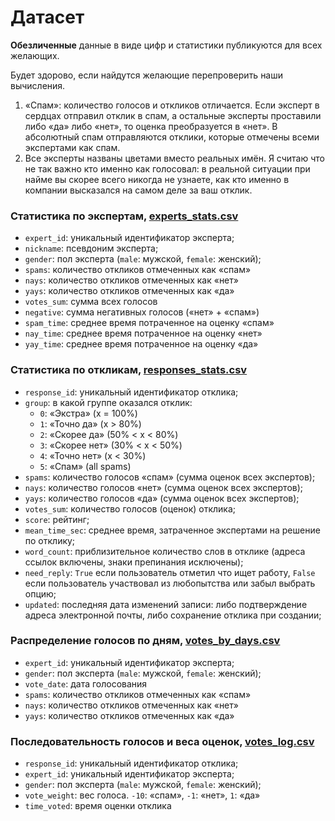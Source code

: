 # Датасет

**Обезличенные** данные в виде цифр и статистики публикуются для всех желающих.

Будет здорово, если найдутся желающие перепроверить наши вычисления.

1. «Спам»: количество голосов и откликов отличается. Если эксперт в сердцах отправил отклик в спам, а остальные эксперты проставили либо «да» либо «нет», то оценка преобразуется в «нет».  В абсолютный спам отправляются отклики, которые отмечены всеми экспертами как спам.
1. Все эксперты названы цветами вместо реальных имён. Я считаю что не так важно кто именно как голосовал: в реальной ситуации при найме вы скорее всего никогда не узнаете, как кто именно в компании высказался на самом деле за ваш отклик.

### Статистика по экспертам, [experts_stats.csv](https://github.com/rockbeenorth/design_research_2019/blob/master/public_data/experts_stats.csv)

- `expert_id`: уникальный идентификатор эксперта;
- `nickname`: псевдоним эксперта;
- `gender`: пол эксперта (`male`: мужской, `female`: женский);
- `spams`: количество откликов отмеченных как «спам»
- `nays`: количество откликов отмеченных как «нет»
- `yays`:  количество откликов отмеченных как «да»
- `votes_sum`: сумма всех голосов
- `negative`: сумма негативных голосов («нет» + «спам»)
- `spam_time`:  среднее время потраченное на оценку «спам»
- `nay_time`:  среднее время потраченное на оценку «нет»
- `yay_time`:  среднее время потраченное на оценку «да»

### Статистика по откликам, [responses_stats.csv](https://github.com/rockbeenorth/design_research_2019/blob/master/public_data/responses_stats.csv)

- `response_id`: уникальный идентификатор отклика;
- `group`: в какой группе оказался отклик:
  - `0`: «Экстра» (x = 100%)
  - `1`: «Точно да» (x > 80%)
  - `2`: «Скорее да» (50% < x < 80%)
  - `3`: «Скорее нет» (30% < x < 50%)
  - `4`: «Точно нет» (x < 30%)
  - `5`: «Спам» (all spams)
- `spams`: количество голосов «спам» (сумма оценок всех экспертов);
- `nays`: количество голосов «нет» (сумма оценок всех экспертов);
- `yays`:  количество голосов «да» (сумма оценок всех экспертов);
- `votes_sum`: количество голосов (оценок) отклика;
- `score`: рейтинг;
- `mean_time_sec`: среднее время, затраченное экспертами на решение по отклику;
- `word_count`: приблизительное количество слов в отклике (адреса ссылок включены, знаки препинания исключены);
- `need_reply`:  `True` если пользователь отметил что ищет работу, `False` если пользователь участвовал из любопытства или забыл выбрать опцию;
- `updated`: последняя дата изменений записи: либо подтверждение адреса электронной почты, либо сохранение отклика при создании;

### Распределение голосов по дням, [votes_by_days.csv](https://github.com/rockbeenorth/design_research_2019/blob/master/public_data/votes_by_days.csv)

- `expert_id`: уникальный идентификатор эксперта;
- `gender`: пол эксперта (`male`: мужской, `female`: женский);
- `vote_date`: дата голосования
- `spams`: количество откликов отмеченных как «спам»
- `nays`: количество откликов отмеченных как «нет»
- `yays`:  количество откликов отмеченных как «да»

### Последовательность голосов и веса оценок, [votes_log.csv](https://github.com/rockbeenorth/design_research_2019/blob/master/public_data/votes_log.csv)

- `response_id`: уникальный идентификатор отклика;
- `expert_id`: уникальный идентификатор эксперта;
- `gender`: пол эксперта (`male`: мужской, `female`: женский);
- `vote_weight`: вес голоса. `-10`: «спам», `-1`: «нет», `1`: «да»
- `time_voted`: время оценки отклика
